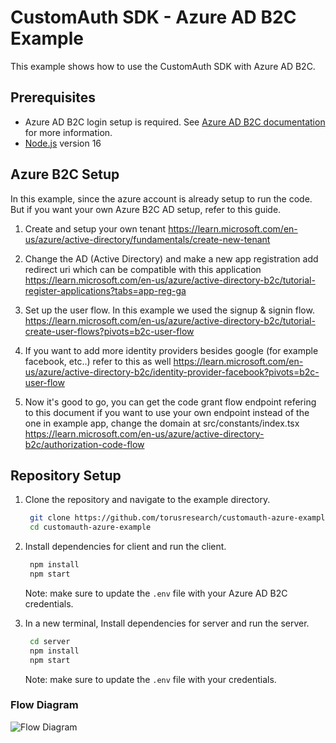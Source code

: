 # CustomAuth SDK - Azure AD B2C Example

This example shows how to use the CustomAuth SDK with Azure AD B2C.

## Prerequisites

- Azure AD B2C login setup is required. See [Azure AD B2C documentation](https://docs.microsoft.com/en-us/azure/active-directory-b2c/overview) for more information.
- [Node.js](https://nodejs.org/en/) version 16

## Azure B2C Setup
In this example, since the azure account is already setup to run the code.
But if you want your own Azure B2C AD setup, refer to this guide.

1. Create and setup your own tenant
https://learn.microsoft.com/en-us/azure/active-directory/fundamentals/create-new-tenant

2. Change the AD (Active Directory) and make a new app registration
add redirect uri which can be compatible with this application
https://learn.microsoft.com/en-us/azure/active-directory-b2c/tutorial-register-applications?tabs=app-reg-ga

3. Set up the user flow. In this example we used the signup & signin flow.
https://learn.microsoft.com/en-us/azure/active-directory-b2c/tutorial-create-user-flows?pivots=b2c-user-flow

4. If you want to add more identity providers besides google (for example facebook, etc..) refer to this as well
https://learn.microsoft.com/en-us/azure/active-directory-b2c/identity-provider-facebook?pivots=b2c-user-flow

5. Now it's good to go, you can get the code grant flow endpoint refering to this document
if you want to use your own endpoint instead of the one in example app, change the domain at src/constants/index.tsx
https://learn.microsoft.com/en-us/azure/active-directory-b2c/authorization-code-flow

## Repository Setup

1. Clone the repository and navigate to the example directory.

   ```bash
    git clone https://github.com/torusresearch/customauth-azure-example
    cd customauth-azure-example
   ```

2. Install dependencies for client and run the client.

   ```bash
    npm install
    npm start
   ```

   Note: make sure to update the `.env` file with your Azure AD B2C credentials.

3. In a new terminal, Install dependencies for server and run the server.

   ```bash
    cd server
    npm install
    npm start
   ```

   Note: make sure to update the `.env` file with your credentials.

### Flow Diagram

![Flow Diagram](https://github.com/torusresearch/customauth-azure-example/assets/6962565/3362da09-6497-47cb-80bf-f9b465800a54)
